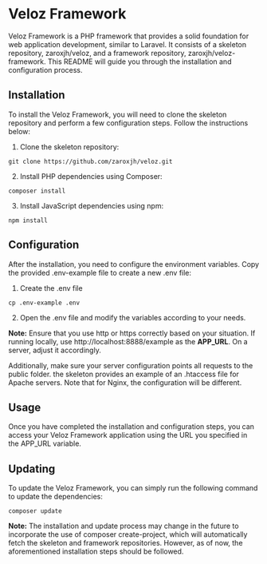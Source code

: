 
# Veloz Framework

Veloz Framework is a PHP framework that provides a solid foundation for web application development, similar to Laravel. It consists of a skeleton repository, zaroxjh/veloz, and a framework repository, zaroxjh/veloz-framework. This README will guide you through the installation and configuration process.


## Installation

To install the Veloz Framework, you will need to clone the skeleton repository and perform a few configuration steps. Follow the instructions below:


1. Clone the skeleton repository:

```
git clone https://github.com/zaroxjh/veloz.git
```

2. Install PHP dependencies using Composer:

```
composer install
```

3. Install JavaScript dependencies using npm:

```
npm install
```

## Configuration

After the installation, you need to configure the environment variables. Copy the provided .env-example file to create a new .env file:

1. Create the .env file

```
cp .env-example .env
```

2. Open the .env file and modify the variables according to your needs.

**Note:** Ensure that you use http or https correctly based on your situation. If running locally, use http://localhost:8888/example as the **APP_URL**. On a server, adjust it accordingly.

Additionally, make sure your server configuration points all requests to the public folder. the skeleton provides an example of an .htaccess file for Apache servers. Note that for Nginx, the configuration will be different.

## Usage

Once you have completed the installation and configuration steps, you can access your Veloz Framework application using the URL you specified in the APP_URL variable.

## Updating

To update the Veloz Framework, you can simply run the following command to update the dependencies:

```
composer update
```

**Note:** The installation and update process may change in the future to incorporate the use of composer create-project, which will automatically fetch the skeleton and framework repositories. However, as of now, the aforementioned installation steps should be followed.
